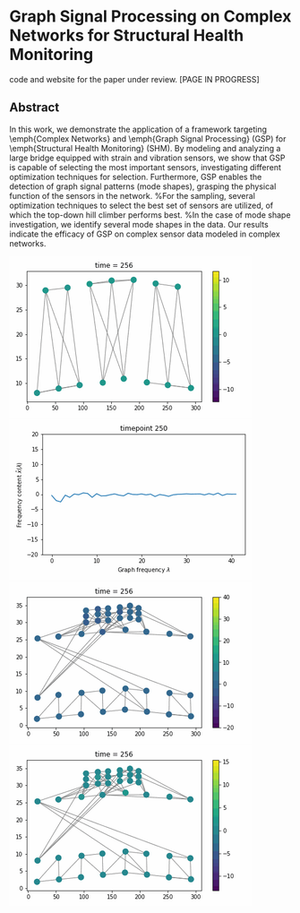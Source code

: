# Graph Signal Processing on Complex Networks for Structural Health Monitoring
code and website for the paper under review. [PAGE IN PROGRESS]

## Abstract
In this work, we demonstrate the application of a framework targeting \emph{Complex Networks} and \emph{Graph Signal Processing} (GSP) for \emph{Structural Health Monitoring} (SHM). 
By modeling and analyzing a large bridge equipped with strain and vibration sensors, we show that GSP is capable of selecting the most important sensors, investigating different optimization techniques for selection. Furthermore, GSP enables the detection of graph signal patterns (mode shapes), grasping the physical function of the sensors in the network. 
%For the sampling, several optimization techniques to select the best set of sensors are utilized, of which the top-down hill climber performs best. 
%In the case of mode shape investigation, we identify several mode shapes in the data. 
Our results indicate the efficacy of GSP on complex sensor data modeled in complex networks.


![](images/vibrations.gif)
![](images/fourierexample.gif)
![](images/TVplot.gif)
![](images/vibrationtest.gif)
